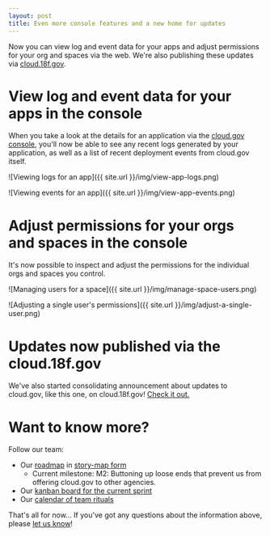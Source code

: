 ```yaml
---
layout: post
title: Even more console features and a new home for updates
---
```

Now you can view log and event data for your apps and adjust permissions for your org and spaces via the web. We're also publishing these updates via [cloud.18f.gov](http://cloud.18f.gov/updates/).

# View log and event data for your apps in the console
When you take a look at the details for an application via the [cloud.gov console](http://console.apps.cloud.gov), you'll now be able to see any recent logs generated by your application, as well as a list of recent deployment events from cloud.gov itself.

![Viewing logs for an app]({{ site.url }}/img/view-app-logs.png)

![Viewing events for an app]({{ site.url }}/img/view-app-events.png)

# Adjust permissions for your orgs and spaces in the console
It's now possible to inspect and adjust the permissions for the individual orgs and spaces you control.

![Managing users for a space]({{ site.url }}/img/manage-space-users.png)

![Adjusting a single user's permissions]({{ site.url }}/img/adjust-a-single-user.png)

# Updates now published via the cloud.18f.gov
We've also started consolidating announcement about updates to cloud.gov, like this one, on cloud.18f.gov! [Check it out.](http://cloud.18f.gov/updates/)

# Want to know more?
Follow our team:

- Our [roadmap](https://18f.storiesonboard.com/m/gov-dev) in [story-map form](http://jpattonassociates.com/wp-content/uploads/2015/03/story_mapping.pdf)
  - Current milestone: M2: Buttoning up loose ends that prevent us from offering cloud.gov to other agencies.
- Our [kanban board for the current sprint](https://trello.com/b/ChGzyepo/gov-dev)
- Our [calendar of team rituals](https://www.google.com/calendar/embed?src=gsa.gov_0samf7guodi7o2jhdp0ec99aks%40group.calendar.google.com&ctz=America/Los_Angeles)

That's all for now... If you've got any questions about the information above, please [let us know](mailto:bret.mogilefsky@gsa.gov)!
